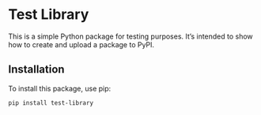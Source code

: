 # Test Library

This is a simple Python package for testing purposes. It’s intended to show how to create and upload a package to PyPI.

## Installation

To install this package, use pip:

```bash
pip install test-library
